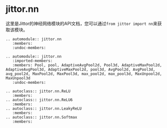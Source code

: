 jittor.nn
=====================

这里是Jittor的神经网络模块的API文档，您可以通过`from jittor import nn`来获取该模块。

```eval_rst
.. automodule:: jittor.nn
   :members:
   :undoc-members:

.. automodule:: jittor.nn
   :imported-members:
   :members: Pool, pool, AdaptiveAvgPool2d, Pool3d, AdaptiveMaxPool2d, AdaptiveAvgPool3d, AdaptiveMaxPool2d, pool3d, AvgPool2d, AvgPool3d, avg_pool2d, MaxPool2d, MaxPool3d, max_pool2d, max_pool3d, MaxUnpool2d, MaxUnpool3d
   :undoc-members: 

.. autoclass:: jittor.nn.ReLU
   :members:
.. autoclass:: jittor.nn.ReLU6
   :members:
.. autoclass:: jittor.nn.LeakyReLU
   :members:
.. autoclass:: jittor.nn.Softmax
   :members:
```
